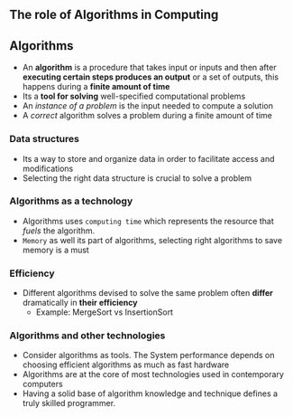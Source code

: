 ## The role of Algorithms in Computing

## Algorithms

- An **algorithm** is a procedure that takes input or inputs and then after **executing certain steps produces an output** or a set of outputs, this happens during a **finite amount of time**
- Its a **tool for solving** well-specified computational problems
- An _instance of a problem_ is the input needed to compute a solution
- A _correct_ algorithm solves a problem during a finite amount of time

### Data structures

- Its a way to store and organize data in order to facilitate access and modifications
- Selecting the right data structure is crucial to solve a problem

### Algorithms as a technology

- Algorithms uses `computing time` which represents the resource that _fuels_ the algorithm.
- `Memory` as well its part of algorithms, selecting right algorithms to save memory is a must

### Efficiency

- Different algorithms devised to solve the same problem often **differ** dramatically in **their efficiency**
  - Example: MergeSort vs InsertionSort

### Algorithms and other technologies

- Consider algorithms as tools. The System performance depends on choosing efficient algorithms as much as fast hardware
- Algorithms are at the core of most technologies used in contemporary computers
- Having a solid base of algorithm knowledge and technique defines a truly skilled programmer.
